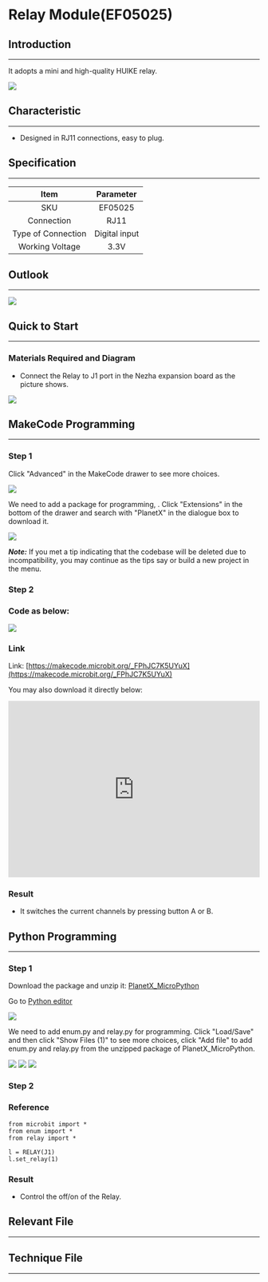 # Relay Module(EF05025)

## Introduction
---
It adopts a mini and high-quality HUIKE relay.

![](./images/05025_01.png)

## Characteristic
---

- Designed in RJ11 connections, easy to plug.

## Specification
---

Item | Parameter 
:-: | :-: 
SKU|EF05025
Connection|RJ11
Type of Connection|Digital input
Working Voltage|3.3V

## Outlook
---

![](./images/05025_02.png)

## Quick to Start
---

### Materials Required and Diagram

- Connect the Relay to J1 port in the Nezha expansion board as the picture shows.


![](./images/05025_03.png)

## MakeCode Programming
---

### Step 1

Click "Advanced" in the MakeCode drawer to see more choices.

![](./images/05001_04.png)

We need to add a package for programming, . Click "Extensions" in the bottom of the drawer and search with "PlanetX" in the dialogue box to download it. 

![](./images/05001_05.png)

***Note:*** If you met a tip indicating that the codebase will be deleted due to incompatibility, you may continue as the tips say or build a new project in the menu. 

### Step 2

### Code as below:

![](./images/05025_06.png)


### Link
Link: [https://makecode.microbit.org/_FPhJC7K5UYuX](https://makecode.microbit.org/_FPhJC7K5UYuX)

You may also download it directly below: 

<div style="position:relative;height:0;padding-bottom:70%;overflow:hidden;"><iframe style="position:absolute;top:0;left:0;width:100%;height:100%;" src="https://makecode.microbit.org/#pub:_FPhJC7K5UYuX" frameborder="0" sandbox="allow-popups allow-forms allow-scripts allow-same-origin"></iframe></div>  


### Result
- It switches the current channels by pressing button A or B. 

## Python Programming 
---

### Step 1

Download the package and unzip it: [PlanetX_MicroPython](https://github.com/lionyhw/PlanetX_MicroPython/archive/master.zip)

Go to  [Python editor](https://python.microbit.org/v/2.0)

![](./images/05001_07.png)

We need to add enum.py and relay.py for programming. Click "Load/Save" and then click "Show Files (1)" to see more choices, click "Add file" to add enum.py and relay.py from the unzipped package of PlanetX_MicroPython. 

![](./images/05001_08.png)
![](./images/05001_09.png)
![](./images/05025_10.png)

### Step 2

### Reference

```
from microbit import *
from enum import *
from relay import *

l = RELAY(J1)
l.set_relay(1)
```


### Result
- Control the off/on of the Relay. 

## Relevant File
---

## Technique File
---
